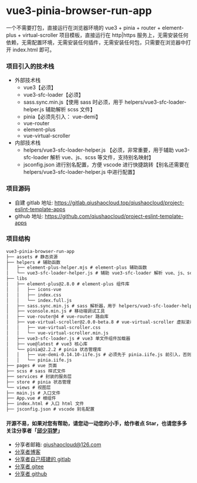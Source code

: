 # vue3-pinia-browser-run-app
一个不需要打包，直接运行在浏览器环境的 vue3 + pinia + router + element-plus + virtual-scroller 项目模板，直接运行在 http|https 服务上，无需安装任何依赖，无需配置环境，无需安装任何插件，无需安装任何包，只需要在浏览器中打开 index.html 即可。

### 项目引入的技术栈
* 外部技术栈
  * vue3【必须】
  * vue3-sfc-loader【必须】
  * sass.sync.min.js【使用 sass 时必须，用于 helpers/vue3-sfc-loader-helper.js 辅助解析 scss 文件】
  * pinia【必须先引入： vue-demi】
  * vue-router
  * element-plus
  * vue-virtual-scroller
* 内部技术栈
  * helpers/vue3-sfc-loader-helper.js 【必须，非常重要，用于辅助 vue3-sfc-loader 解析 vue、js、scss 等文件，支持别名映射】
  * jsconfig.json 进行别名配置，方便 vscode 进行快捷跳转【别名还需要在 helpers/vue3-sfc-loader-helper.js 中进行配置】


### 项目源码
* 自建 gitlab 地址: https://gitlab.qiushaocloud.top/qiushaocloud/project-eslint-template-apps
* github 地址: https://github.com/qiushaocloud/project-eslint-template-apps



### 项目结构
```markdown
vue3-pinia-browser-run-app
├── assets # 静态资源  
├── helpers # 辅助函数
│   ├── element-plus-helper.mjs # element-plus 辅助函数
│   └── vue3-sfc-loader-helper.js # 辅助 vue3-sfc-loader 解析 vue、js、scss 等文件
├── libs 
│   ├── element-plus@2.8.0 # element-plus 组件库
│   │   ├── icons-vue
│   │   ├── index.css
│   │   └── index.full.js
│   ├── sass.sync.min.js # sass 解析器，用于 helpers/vue3-sfc-loader-helper.js 辅助解析 scss 文件
│   ├── vconsole.min.js # 移动端调试工具
│   ├── vue-router@4 # vue-router 路由库
│   ├── vue-virtual-scroller@2.0.0-beta.8 # vue-virtual-scroller 虚拟滚动库
│   │   ├── vue-virtual-scroller.css
│   │   └── vue-virtual-scroller.min.js
│   ├── vue3-sfc-loader.js # vue3 单文件组件加载器
│   ├── vue@latest # vue3 核心库
│   └── pinia@2.2.2 # pinia 状态管理库
│   │   ├── vue-demi-0.14.10-iife.js # 必须先于 pinia.iife.js 前引入，否则会报错
│   │   └── pinia.iife.js
├── pages # vue 页面
├── scss # sass 样式文件
├── services # 封装的服务层
├── store # pinia 状态管理
└── views # 视图层
├── main.js # 入口文件
├── App.vue # 根组件
├── index.html # 入口 html 文件
├── jsconfig.json # vscode 别名配置
```


#### 开源不易，如果对您有帮助，请您动一动您的小手，给作者点 Star，也请您多多关注分享者「[邱少羽梦](https://www.qiushaocloud.top)」
* 分享者邮箱: [qiushaocloud@126.com](mailto:qiushaocloud@126.com)
* [分享者博客](https://www.qiushaocloud.top)
* [分享者自己搭建的 gitlab](https://gitlab.qiushaocloud.top/qiushaocloud) 
* [分享者 gitee](https://gitee.com/qiushaocloud/dashboard/projects) 
* [分享者 github](https://github.com/qiushaocloud?tab=repositories) 
